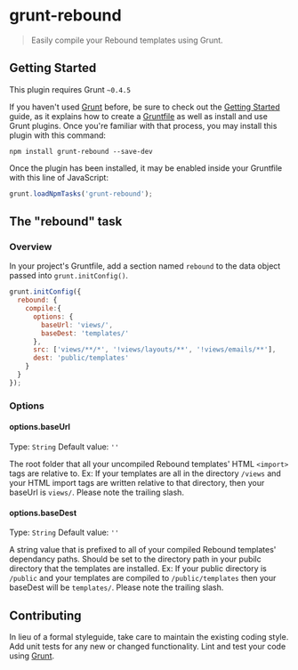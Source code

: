 # grunt-rebound

> Easily compile your Rebound templates using Grunt.

## Getting Started
This plugin requires Grunt `~0.4.5`

If you haven't used [Grunt](http://gruntjs.com/) before, be sure to check out the [Getting Started](http://gruntjs.com/getting-started) guide, as it explains how to create a [Gruntfile](http://gruntjs.com/sample-gruntfile) as well as install and use Grunt plugins. Once you're familiar with that process, you may install this plugin with this command:

```shell
npm install grunt-rebound --save-dev
```

Once the plugin has been installed, it may be enabled inside your Gruntfile with this line of JavaScript:

```js
grunt.loadNpmTasks('grunt-rebound');
```

## The "rebound" task

### Overview
In your project's Gruntfile, add a section named `rebound` to the data object passed into `grunt.initConfig()`.

```js
grunt.initConfig({
  rebound: {
    compile:{
      options: {
        baseUrl: 'views/',
        baseDest: 'templates/'
      },
      src: ['views/**/*', '!views/layouts/**', '!views/emails/**'],
      dest: 'public/templates'
    }
  }
});
```

### Options

#### options.baseUrl
Type: `String`
Default value: `''`

The root folder that all your uncompiled Rebound templates' HTML `<import>` tags are relative to. Ex: If your templates are all in the directory `/views` and your HTML import tags are written relative to that directory, then your baseUrl is `views/`. Please note the trailing slash.

#### options.baseDest
Type: `String`
Default value: `''`

A string value that is prefixed to all of your compiled Rebound templates' dependancy paths. Should be set to the directory path in your pubilc directory that the templates are installed. Ex: If your public directory is `/public` and your templates are compiled to `/public/templates` then your baseDest will be `templates/`. Please note the trailing slash.

## Contributing
In lieu of a formal styleguide, take care to maintain the existing coding style. Add unit tests for any new or changed functionality. Lint and test your code using [Grunt](http://gruntjs.com/).
